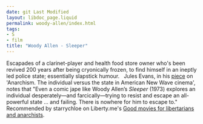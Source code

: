 ```yaml
---
date: git Last Modified
layout: libdoc_page.liquid
permalink: woody-allen/index.html
tags:
- S
- film
title: "Woody Allen - Sleeper"
---
```


Escapades of a clarinet-player and health food store owner who's been revived  200 years after being cryonically frozen, to find himself in an ineptly led  police state; essentially slapstick humour.
  
Jules Evans, in his <a href="http://www.philosophyforlife.org/category/anarchism/page/3/">piece</a>  on 'Anarchism. The individual versus the state in American New Wave cinema',  notes that "Even a comic jape like Woody Allen’s _Sleeper_ (1973) explores  an individual desperately—and farcically—trying to resist and escape an  all-powerful state … and failing. There is nowhere for him to escape to."
  
Recommended by starrychloe on Liberty.me's <a href="https://liberty.me/discuss/t/good-movies-for-libertarians-and-anarchists/"> Good movies for libertarians and anarchists</a>.